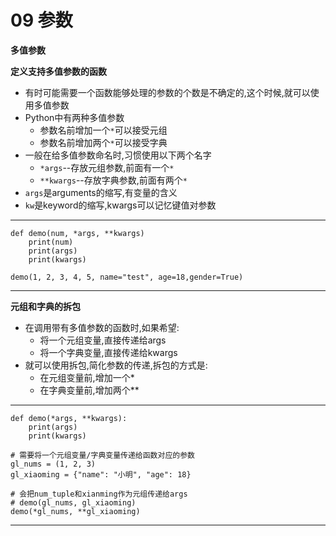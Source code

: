 # 09 参数

**多值参数**

**定义支持多值参数的函数**

* 有时可能需要一个函数能够处理的参数的个数是不确定的,这个时候,就可以使用多值参数
* Python中有两种多值参数
  * 参数名前增加一个`*`可以接受元组
  * 参数名前增加两个`*`可以接受字典
* 一般在给多值参数命名时,习惯使用以下两个名字
  * `*args`--存放元组参数,前面有一个`*`
  * `**kwargs`--存放字典参数,前面有两个`*`
* `args`是arguments的缩写,有变量的含义
* `kw`是keyword的缩写,kwargs可以记忆键值对参数

***

```
def demo(num, *args, **kwargs)
	print(num)
	print(args)
	print(kwargs)

demo(1, 2, 3, 4, 5, name="test", age=18,gender=True)
```

***

**元组和字典的拆包**

* 在调用带有多值参数的函数时,如果希望:
  * 将一个元组变量,直接传递给args
  * 将一个字典变量,直接传递给kwargs
* 就可以使用拆包,简化参数的传递,拆包的方式是:
  * 在元组变量前,增加一个\*
  * 在字典变量前,增加两个\*\*

***

```
def demo(*args, **kwargs):
	print(args)
	print(kwargs)

# 需要将一个元组变量/字典变量传递给函数对应的参数
gl_nums = (1, 2, 3)
gl_xiaoming = {"name": "小明", "age": 18}

# 会把num_tuple和xianming作为元组传递给args
# demo(gl_nums, gl_xiaoming)
demo(*gl_nums, **gl_xiaoming)
```

***
